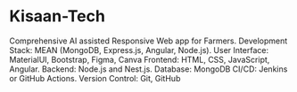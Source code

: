 # Kisaan-Tech
Comprehensive AI assisted Responsive Web app for Farmers. 
Development Stack: MEAN (MongoDB, Express.js, Angular, Node.js).
User Interface: MaterialUI, Bootstrap, Figma, Canva
Frontend: HTML, CSS, JavaScript, Angular.
Backend: Node.js and Nest.js.
Database: MongoDB
CI/CD: Jenkins or GitHub Actions.
Version Control: Git, GitHub 
